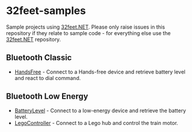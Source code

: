 # 32feet-samples
Sample projects using [32feet.NET](https://github.com/inthehand/32feet/). Please only raise issues in this repository if they relate to sample code - for everything else use the [32feet.NET](https://github.com/inthehand/32feet/) repository.

## Bluetooth Classic

* [HandsFree](https://github.com/inthehand/32feet-samples/tree/main/BluetoothClassic/HandsFree) - Connect to a Hands-free device and retrieve battery level and react to dial command.

## Bluetooth Low Energy

* [BatteryLevel](https://github.com/inthehand/32feet-samples/tree/main/BluetoothLE/BatteryLevel) - Connect to a low-energy device and retrieve the battery level.
* [LegoController](https://github.com/inthehand/32feet-samples/tree/main/BluetoothLE/LegoController) - Connect to a Lego hub and control the train motor.
